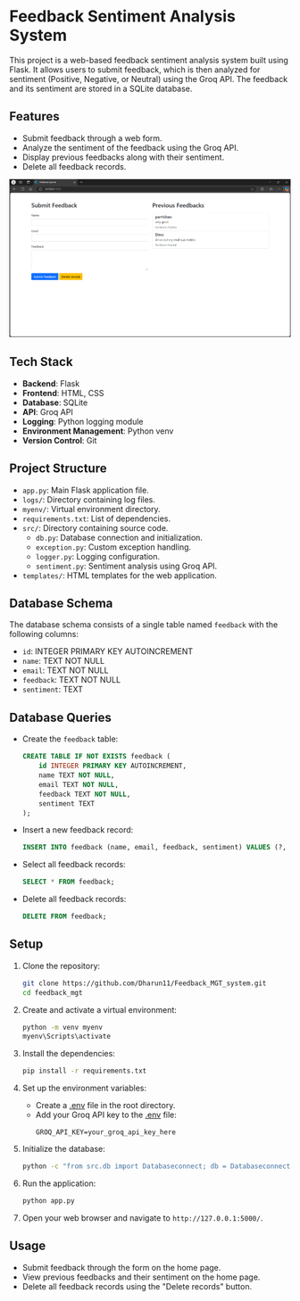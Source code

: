 # Feedback Sentiment Analysis System

This project is a web-based feedback sentiment analysis system built using Flask. It allows users to submit feedback, which is then analyzed for sentiment (Positive, Negative, or Neutral) using the Groq API. The feedback and its sentiment are stored in a SQLite database.

## Features

- Submit feedback through a web form.
- Analyze the sentiment of the feedback using the Groq API.
- Display previous feedbacks along with their sentiment.
- Delete all feedback records.


![alt text](image.png)


## Tech Stack

- **Backend**: Flask
- **Frontend**: HTML, CSS
- **Database**: SQLite
- **API**: Groq API
- **Logging**: Python logging module
- **Environment Management**: Python venv
- **Version Control**: Git


## Project Structure

- `app.py`: Main Flask application file.
- `logs/`: Directory containing log files.
- `myenv/`: Virtual environment directory.
- `requirements.txt`: List of dependencies.
- `src/`: Directory containing source code.
  - `db.py`: Database connection and initialization.
  - `exception.py`: Custom exception handling.
  - `logger.py`: Logging configuration.
  - `sentiment.py`: Sentiment analysis using Groq API.
- `templates/`: HTML templates for the web application.

## Database Schema

The database schema consists of a single table named `feedback` with the following columns:

- `id`: INTEGER PRIMARY KEY AUTOINCREMENT
- `name`: TEXT NOT NULL
- `email`: TEXT NOT NULL
- `feedback`: TEXT NOT NULL
- `sentiment`: TEXT

## Database Queries

- Create the `feedback` table:
    ```sql
    CREATE TABLE IF NOT EXISTS feedback (
        id INTEGER PRIMARY KEY AUTOINCREMENT,
        name TEXT NOT NULL,
        email TEXT NOT NULL,
        feedback TEXT NOT NULL,
        sentiment TEXT
    );
    ```

- Insert a new feedback record:
    ```sql
    INSERT INTO feedback (name, email, feedback, sentiment) VALUES (?, ?, ?, ?);
    ```

- Select all feedback records:
    ```sql
    SELECT * FROM feedback;
    ```

- Delete all feedback records:
    ```sql
    DELETE FROM feedback;
    ```


## Setup

1. Clone the repository:
    ```sh
    git clone https://github.com/Dharun11/Feedback_MGT_system.git
    cd feedback_mgt
    ```

2. Create and activate a virtual environment:
    ```sh
    python -m venv myenv
    myenv\Scripts\activate  
    ```

3. Install the dependencies:
    ```sh
    pip install -r requirements.txt
    ```

4. Set up the environment variables:
    - Create a [.env](http://_vscodecontentref_/4) file in the root directory.
    - Add your Groq API key to the [.env](http://_vscodecontentref_/5) file:
        ```
        GROQ_API_KEY=your_groq_api_key_here
        ```

5. Initialize the database:
    ```sh
    python -c "from src.db import Databaseconnect; db = Databaseconnect(); db.init_db()"
    ```

6. Run the application:
    ```sh
    python app.py
    ```

7. Open your web browser and navigate to `http://127.0.0.1:5000/`.

## Usage

- Submit feedback through the form on the home page.
- View previous feedbacks and their sentiment on the home page.
- Delete all feedback records using the "Delete records" button.

